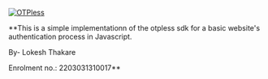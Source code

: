 ﻿[![OTPless](https://d1j61bbz9a40n6.cloudfront.net/website/home/v4/logo/white_logo.svg)](https://otpless.com/platforms/javascript)

**This is a simple implementationn of the otpless sdk for a basic website's authentication process in Javascript.

By- Lokesh Thakare

Enrolment no.: 2203031310017**
